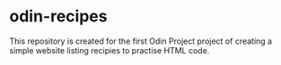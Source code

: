 # odin-recipes

This repository is created for the first Odin Project project of creating a simple website listing recipies to practise HTML code.

